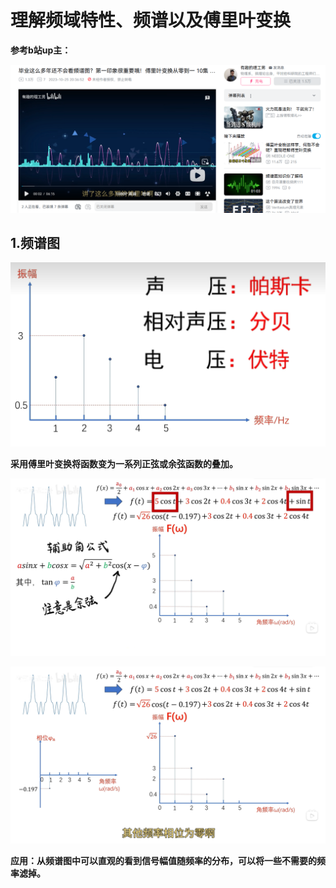 # 理解频域特性、频谱以及傅里叶变换

**参考b站up主：**

![L_1](https://raw.githubusercontent.com/yyhlovehh/yyhlovehh.github.io/master/202312101513388.png)

## 1.频谱图

![L_2](https://raw.githubusercontent.com/yyhlovehh/yyhlovehh.github.io/master/202312101516598.png)

**采用傅里叶变换将函数变为一系列正弦或余弦函数的叠加。**

![L_3](https://raw.githubusercontent.com/yyhlovehh/yyhlovehh.github.io/master/202312101517403.png)

![L_4](https://raw.githubusercontent.com/yyhlovehh/yyhlovehh.github.io/master/202312101517175.png)

**应用：从频谱图中可以直观的看到信号幅值随频率的分布，可以将一些不需要的频率滤掉。**